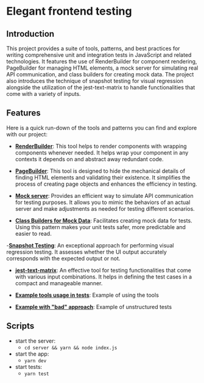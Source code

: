 # Elegant frontend testing

## Introduction

This project provides a suite of tools, patterns, and best practices for writing comprehensive unit and integration tests in JavaScript and related technologies. It features the use of RenderBuilder for component rendering, PageBuilder for managing HTML elements, a mock server for simulating real API communication, and class builders for creating mock data. The project also introduces the technique of snapshot testing for visual regression alongside the utilization of the jest-text-matrix to handle functionalities that come with a variety of inputs.

## Features

Here is a quick run-down of the tools and patterns you can find and explore with our project:

- [**RenderBuilder**](./src/test-utils/render-builder.tsx): This tool helps to render components with wrapping components whenever needed. It helps wrap your component in any contexts it depends on and abstract away redundant code.

- [**PageBuilder**](./src/test-utils/page-builder.tsx): This tool is designed to hide the mechanical details of finding HTML elements and validating their existence. It simplifies the process of creating page objects and enhances the efficiency in testing.

- [**Mock server**](./src/test-utils/setup-mock-server.ts): Provides an efficient way to simulate API communication for testing purposes. It allows you to mimic the behaviors of an actual server and make adjustments as needed for testing different scenarios.

- [**Class Builders for Mock Data**](./src/cart/cart-builder.ts): Facilitates creating mock data for tests. Using this pattern makes your unit tests safer, more predictable and easier to read.

-[**Snapshot Testing**](./src/cart/prices/prices.spec.tsx): An exceptional approach for performing visual regression testing. It assesses whether the UI output accurately corresponds with the expected output or not.

- [**jest-text-matrix**](./src/cart/status.spec.ts): An effective tool for testing functionalities that come with various input combinations. It helps in defining the test cases in a compact and manageable manner.

- [**Example tools usage in tests**](./src/pre-filled-cart.test.tsx): Example of using the tools

- [**Example with "bad" approach**](./src/pre-filled-cart-bad.test.tsx): Example of unstructured tests

## Scripts

- start the server:
  - `cd server && yarn && node index.js`
- start the app:
  - `yarn dev`
- start tests:
  - `yarn test`
